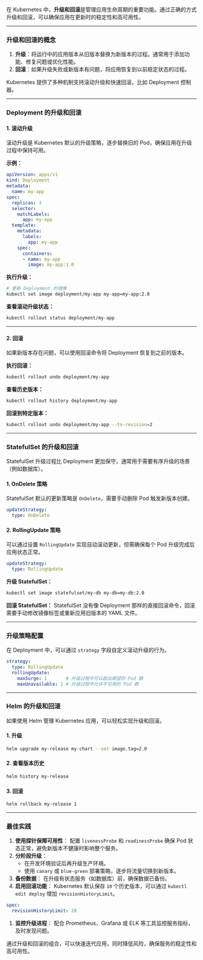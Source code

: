 在 Kubernetes 中，**升级和回滚**是管理应用生命周期的重要功能。通过正确的方式升级和回滚，可以确保应用在更新时的稳定性和高可用性。

---

### **升级和回滚的概念**
1. **升级**：将运行中的应用版本从旧版本替换为新版本的过程。通常用于添加功能、修复问题或优化性能。
2. **回滚**：如果升级失败或新版本有问题，将应用恢复到以前稳定状态的过程。

Kubernetes 提供了多种机制支持滚动升级和快速回滚，比如 Deployment 控制器。

---

### **Deployment 的升级和回滚**
#### **1. 滚动升级**
滚动升级是 Kubernetes 默认的升级策略，逐步替换旧的 Pod，确保应用在升级过程中保持可用。

**示例：**

```yaml
apiVersion: apps/v1
kind: Deployment
metadata:
  name: my-app
spec:
  replicas: 3
  selector:
    matchLabels:
      app: my-app
  template:
    metadata:
      labels:
        app: my-app
    spec:
      containers:
      - name: my-app
        image: my-app:1.0
```

**执行升级：**

```bash
# 更新 Deployment 的镜像
kubectl set image deployment/my-app my-app=my-app:2.0
```

**查看滚动升级状态：**

```bash
kubectl rollout status deployment/my-app
```

---

#### **2. 回滚**
如果新版本存在问题，可以使用回滚命令将 Deployment 恢复到之前的版本。

**执行回滚：**

```bash
kubectl rollout undo deployment/my-app
```

**查看历史版本：**

```bash
kubectl rollout history deployment/my-app
```

**回滚到特定版本：**

```bash
kubectl rollout undo deployment/my-app --to-revision=2
```

---

### **StatefulSet 的升级和回滚**
StatefulSet 升级过程比 Deployment 更加保守，通常用于需要有序升级的场景（例如数据库）。

#### **1. OnDelete 策略**
StatefulSet 默认的更新策略是 `OnDelete`，需要手动删除 Pod 触发新版本创建。

```yaml
updateStrategy:
  type: OnDelete
```

#### **2. RollingUpdate 策略**
可以通过设置 `RollingUpdate` 实现自动滚动更新，但需确保每个 Pod 升级完成后应用状态正常。

```yaml
updateStrategy:
  type: RollingUpdate
```

**升级 StatefulSet：**

```bash
kubectl set image statefulset/my-db my-db=my-db:2.0
```

**回滚 StatefulSet：** StatefulSet 没有像 Deployment 那样的直接回滚命令，回滚需要手动修改镜像标签或重新应用旧版本的 YAML 文件。

---

### **升级策略配置**
在 Deployment 中，可以通过 `strategy` 字段自定义滚动升级的行为。

```yaml
strategy:
  type: RollingUpdate
  rollingUpdate:
    maxSurge: 1       # 升级过程中可以超出期望的 Pod 数
    maxUnavailable: 1 # 升级过程中允许不可用的 Pod 数
```

---

### **Helm 的升级和回滚**
如果使用 Helm 管理 Kubernetes 应用，可以轻松实现升级和回滚。

#### **1. 升级**
```bash
helm upgrade my-release my-chart --set image.tag=2.0
```

#### **2. 查看版本历史**
```bash
helm history my-release
```

#### **3. 回滚**
```bash
helm rollback my-release 1
```

---

### **最佳实践**
1. **使用探针保障可用性**： 配置 `livenessProbe` 和 `readinessProbe` 确保 Pod 状态正常，避免新版本不健康时影响整个服务。
2. **分阶段升级**：
    - 在开发环境验证后再升级生产环境。
    - 使用 `canary` 或 `blue-green` 部署策略，逐步将流量切换到新版本。
3. **备份数据**： 在升级有状态服务（如数据库）前，确保数据已备份。
4. **启用回滚功能**： Kubernetes 默认保存 `10` 个历史版本，可以通过 `kubectl edit deploy` 增加 `revisionHistoryLimit`。

```yaml
spec:
  revisionHistoryLimit: 20
```

1. **监控升级进程**： 配合 Prometheus、Grafana 或 ELK 等工具监控服务指标，及时发现问题。

通过升级和回滚的组合，可以快速迭代应用，同时降低风险，确保服务的稳定性和高可用性。

